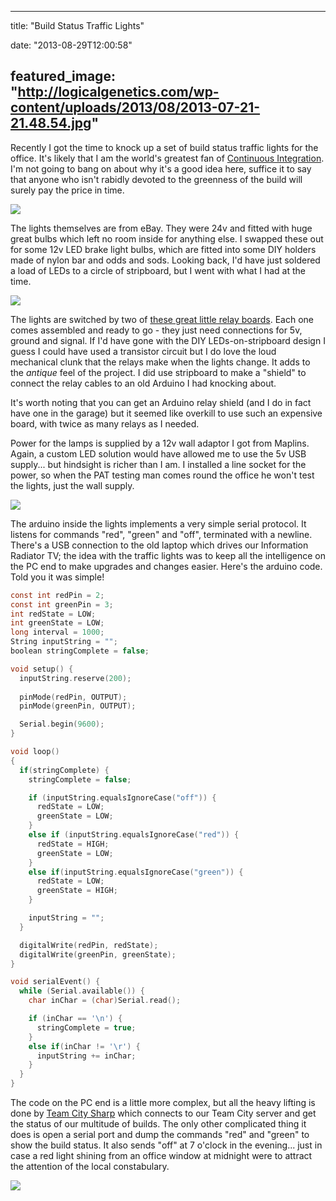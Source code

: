 
---
title: "Build Status Traffic Lights"

date: "2013-08-29T12:00:58"

featured_image: "http://logicalgenetics.com/wp-content/uploads/2013/08/2013-07-21-21.48.54.jpg"
---


Recently I got the time to knock up a set of build status traffic lights for the office. It's likely that I am the world's greatest fan of <a href="http://en.wikipedia.org/wiki/Continuous_integration">Continuous Integration</a>. I'm not going to bang on about why it's a good idea here, suffice it to say that anyone who isn't rabidly devoted to the greenness of the build will surely pay the price in time.

<a href="http://logicalgenetics.com/wp-content/uploads/2013/08/2013-07-21-21.48.54.jpg"><img src="http://logicalgenetics.com/wp-content/uploads/2013/08/2013-07-21-21.48.54.jpg"/></a>

The lights themselves are from eBay.  They were 24v and fitted with huge great bulbs which left no room inside for anything else.  I swapped these out for some 12v LED brake light bulbs, which are fitted into some DIY holders made of nylon bar and odds and sods.  Looking back, I'd have just soldered a load of LEDs to a circle of stripboard, but I went with what I had at the time. 

<a href="http://logicalgenetics.com/wp-content/uploads/2013/08/2013-07-21-21.56.09.jpg"><img src="http://logicalgenetics.com/wp-content/uploads/2013/08/2013-07-21-21.56.09.jpg"/></a>

The lights are switched by two of <a href="http://www.coolcomponents.co.uk/catalog/basic-spdt-relay-carrier-with-5vdc-relay-assembled-p-1133.html">these great little relay boards</a>. Each one comes assembled and ready to go - they just need connections for 5v, ground and signal. If I'd have gone with the DIY LEDs-on-stripboard design I guess I could have used a transistor circuit but I do love the loud mechanical clunk that the relays make when the lights change. It adds to the *antique* feel of the project.  I did use stripboard to make a "shield" to connect the relay cables to an old Arduino I had knocking about.

It's worth noting that you can get an Arduino relay shield (and I do in fact have one in the garage) but it seemed like overkill to use such an expensive board, with twice as many relays as I needed.

Power for the lamps is supplied by a 12v wall adaptor I got from Maplins.  Again, a custom LED solution would have allowed me to use the 5v USB supply... but hindsight is richer than I am.  I installed a line socket for the power, so when the PAT testing man comes round the office he won't test the lights, just the wall supply.

<a href="http://logicalgenetics.com/wp-content/uploads/2013/08/2013-07-22-22.27.19.jpg"><img src="http://logicalgenetics.com/wp-content/uploads/2013/08/2013-07-22-22.27.19.jpg"/></a>

The arduino inside the lights implements a very simple serial protocol.  It listens for commands "red", "green" and "off", terminated with a newline.  There's a USB connection to the old laptop which drives our Information Radiator TV; the idea with the traffic lights was to keep all the intelligence on the PC end to make upgrades and changes easier.  Here's the arduino code.  Told you it was simple!
```c
const int redPin = 2;
const int greenPin = 3;
int redState = LOW;
int greenState = LOW;
long interval = 1000;
String inputString = "";
boolean stringComplete = false;

void setup() {
  inputString.reserve(200);  
  
  pinMode(redPin, OUTPUT);      
  pinMode(greenPin, OUTPUT);    

  Serial.begin(9600);
}

void loop()
{
  if(stringComplete) {
    stringComplete = false;

    if (inputString.equalsIgnoreCase("off")) {
      redState = LOW;
      greenState = LOW;
    }
    else if (inputString.equalsIgnoreCase("red")) {
      redState = HIGH;
      greenState = LOW;
    }
    else if(inputString.equalsIgnoreCase("green")) {
      redState = LOW;
      greenState = HIGH;
    }

    inputString = "";
  }

  digitalWrite(redPin, redState);
  digitalWrite(greenPin, greenState);
}

void serialEvent() {
  while (Serial.available()) {
    char inChar = (char)Serial.read();

    if (inChar == '\n') {
      stringComplete = true;
    }
    else if(inChar != '\r') {
      inputString += inChar;
    }
  }
}

```
The code on the PC end is a little more complex, but all the heavy lifting is done by <a href="http://paulstack.co.uk/blog/post/introducing-teamcitysharp.aspx">Team City Sharp</a> which connects to our Team City server and get the status of our multitude of builds.  The only other complicated thing it does is open a serial port and dump the commands "red" and "green" to show the build status.  It also sends "off" at 7 o'clock in the evening... just in case a red light shining from an office window at midnight were to attract the attention of the local constabulary.

<a href="http://logicalgenetics.com/wp-content/uploads/2013/08/2013-08-27-14.15.19.jpg"><img src="http://logicalgenetics.com/wp-content/uploads/2013/08/2013-08-27-14.15.19.jpg"/></a>